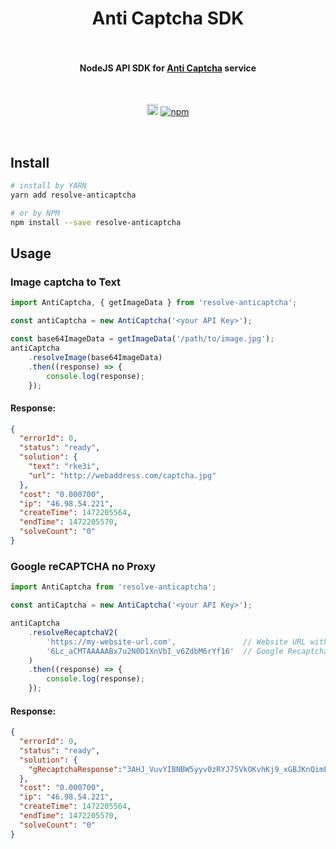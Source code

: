 <h1 align="center">
  Anti Captcha SDK
  <br>
  <br>
</h1>

<h4 align="center">NodeJS API SDK for <a href="https://anti-captcha.com">Anti Captcha</a> service</h4>
<br>

<p align="center">
<a href="https://badge.fury.io/js/resolve-anticaptcha"><img src="https://badge.fury.io/js/resolve-anticaptcha.svg" alt="npm version" height="18"/></a>
<a href="https://badge.fury.io/js/resolve-anticaptcha"><img alt="npm" src="https://img.shields.io/npm/dt/resolve-anticaptcha?style=plastic"/></a>
</p>
<br>

## Install

```bash
# install by YARN
yarn add resolve-anticaptcha

# or by NPM
npm install --save resolve-anticaptcha
```

## Usage


### Image captcha to Text
```js
import AntiCaptcha, { getImageData } from 'resolve-anticaptcha';

const antiCaptcha = new AntiCaptcha('<your API Key>');

const base64ImageData = getImageData('/path/to/image.jpg');
antiCaptcha
    .resolveImage(base64ImageData)
    .then((response) => {
        console.log(response);
    });
```

#### Response:
```json
{
  "errorId": 0,
  "status": "ready",
  "solution": {
    "text": "rke3i",
    "url": "http://webaddress.com/captcha.jpg"
  },
  "cost": "0.000700",
  "ip": "46.98.54.221",
  "createTime": 1472205564,
  "endTime": 1472205570,
  "solveCount": "0"
}
```


### Google reCAPTCHA no Proxy
```js
import AntiCaptcha from 'resolve-anticaptcha';

const antiCaptcha = new AntiCaptcha('<your API Key>');

antiCaptcha
    .resolveRecaptchaV2(
        'https://my-website-url.com',               // Website URL with Google Recaptcha
        '6Lc_aCMTAAAAABx7u2N0D1XnVbI_v6ZdbM6rYf16'  // Google Recaptcha Key
    )
    .then((response) => {
        console.log(response);
    });
```

#### Response:
```json
{
  "errorId": 0,
  "status": "ready",
  "solution": {
    "gRecaptchaResponse":"3AHJ_VuvYIBNBW5yyv0zRYJ75VkOKvhKj9_xGBJKnQimF72rfoq3Iy-DyGHMwLAo6a3"
  },
  "cost": "0.000700",
  "ip": "46.98.54.221",
  "createTime": 1472205564,
  "endTime": 1472205570,
  "solveCount": "0"
}
```
